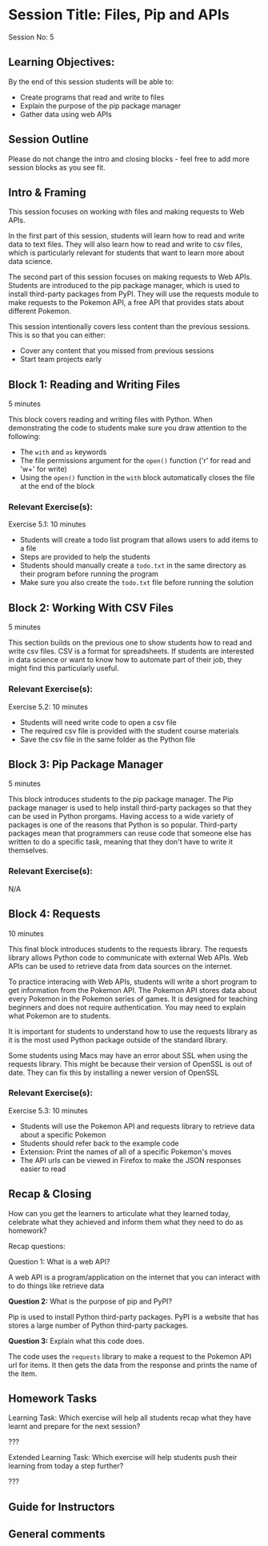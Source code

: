 # Session Title: Files, Pip and APIs

Session No: 5
 
## Learning Objectives:

By the end of this session students will be able to:

- Create programs that read and write to files
- Explain the purpose of the pip package manager
- Gather data using web APIs


## Session Outline

Please do not change the intro and closing blocks - feel free to add more session blocks as you see fit.


## Intro & Framing

This session focuses on working with files and making requests to Web APIs. 

In the first part of this session, students will learn how to read and write data to text files. They will also learn how to read and write to csv files, which is particularly relevant for students that want to learn more about data science.

The second part of this session focuses on making requests to Web APIs. Students are introduced to the pip package manager, which is used to install third-party packages from PyPI. They will use the requests module to make requests to the Pokemon API, a free API that provides stats about different Pokemon.

This session intentionally covers less content than the previous sessions. This is so that you can either:
- Cover any content that you missed from previous sessions
- Start team projects early

## Block 1: Reading and Writing Files

5 minutes

This block covers reading and writing files with Python. When demonstrating the code to students make sure you draw attention to the following:
- The `with` and `as` keywords
- The file permissions argument for the `open()` function ('r' for read and 'w+' for write)
- Using the `open()` function in the `with` block automatically closes the file at the end of the block

### Relevant Exercise(s):

Exercise 5.1: 10 minutes
- Students will create a todo list program that allows users to add items to a file
- Steps are provided to help the students
- Students should manually create a `todo.txt` in the same directory as their program before running the program
- Make sure you also create the `todo.txt` file before running the solution

## Block 2: Working With CSV Files

5 minutes

This section builds on the previous one to show students how to read and write csv files. CSV is a format for spreadsheets. If students are interested in data science or want to know how to automate part of their job, they might find this particularly useful.

### Relevant Exercise(s):

Exercise 5.2: 10 minutes
- Students will need write code to open a csv file
- The required csv file is provided with the student course materials
- Save the csv file in the same folder as the Python file

## Block 3: Pip Package Manager

5 minutes

This block introduces students to the pip package manager. The Pip package manager is used to help install third-party packages so that they can be used in Python prorgams. Having access to a wide variety of packages is one of the reasons that Python is so popular. Third-party packages mean that programmers can reuse code that someone else has written to do a specific task, meaning that they don't have to write it themselves.

### Relevant Exercise(s):

N/A

## Block 4: Requests 

10 minutes

This final block introduces students to the requests library. The requests library allows Python code to communicate with external Web APIs. Web APIs can be used to retrieve data from data sources on the internet.

To practice interacing with Web APIs, students will write a short program to get information from the Pokemon API. The Pokemon API stores data about every Pokemon in the Pokemon series of games. It is designed for teaching beginners and does not require authentication. You may need to explain what Pokemon are to students.

It is important for students to understand how to use the requests library as it is the most used Python package outside of the standard library.

Some students using Macs may have an error about SSL when using the requests library. This might be because their version of OpenSSL is out of date. They can fix this by installing a newer version of OpenSSL

### Relevant Exercise(s):

Exercise 5.3: 10 minutes
- Students will use the Pokemon API and requests library to retrieve data about a specific Pokemon
- Students should refer back to the example code
- Extension: Print the names of all of a specific Pokemon's moves
- The API urls can be viewed in Firefox to make the JSON responses easier to read


## Recap & Closing
How can you get the learners to articulate what they learned today, celebrate what they achieved and inform them what they need to do as homework?

Recap questions:


Question 1: What is a web API?

A web API is a program/application on the internet that you can interact with to do things like retrieve data


**Question 2:** What is the purpose of pip and PyPI?

Pip is used to install Python third-party packages. PyPI is a website that has stores a large number of Python third-party packages.

**Question 3:** Explain what this code does.

The code uses the `requests` library to make a request to the Pokemon API url for items. It then gets the data from the response and prints the name of the item.


## Homework Tasks

Learning Task: 
Which exercise will help all students recap what they have learnt and prepare for the next session?

???


Extended Learning Task:
Which exercise will help students push their learning from today a step further?

???

## Guide for Instructors 

General comments
-

